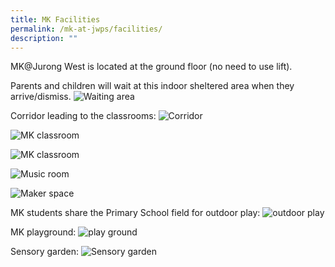```yaml
---
title: MK Facilities
permalink: /mk-at-jwps/facilities/
description: ""
---
```

MK@Jurong West is located at the ground floor (no need to use lift).

Parents and children will wait at this indoor sheltered area when they arrive/dismiss.
![Waiting area](/images/Waiting%20area.jpeg)

Corridor leading to the classrooms:
![Corridor](/images/Corridor.jpeg)

![MK classroom](/images/MK%20classroom%202.jpg)

![MK classroom](/images/MK%20classroom%202.jpg)

![Music room](/images/Music%20room.jpg)

![Maker space](/images/Maker%20space.jpeg)

MK students share the Primary School field for outdoor play:
![outdoor play](/images/Outdoor%20play%20area.jpg)

MK playground:
![play ground](/images/Playground.jpeg)

Sensory garden:
![Sensory garden](/images/Sensory%20garden.jpeg)